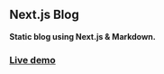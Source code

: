 ## Next.js Blog

**Static blog using Next.js & Markdown.**

### [Live demo](https://blog-kbadr1.vercel.app/)
